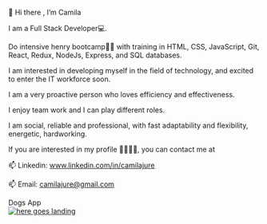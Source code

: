  👋 Hi there , I’m Camila
 
 I am a Full Stack Developer💻.
 
  Do intensive henry bootcamp🚀🚀 with training in HTML, CSS, JavaScript, Git, React, Redux, NodeJs, Express, and SQL databases.

 I am interested in developing myself in the field of technology, and excited to enter the IT workforce soon.
 
 I am a very proactive person who loves efficiency and effectiveness. 
 
 I enjoy team work and I can play different roles. 
 
 I am social, reliable and professional, with fast adaptability and flexibility, energetic, hardworking.

If you are interested in my profile 🙋‍♀️🙋‍♀️, you can contact me at

 📫 Linkedin: www.linkedin.com/in/camilajure
 
 📫 Email: camilajure@gmail.com
 
 
 
 
 
 Dogs  App
  <br/>
  <a href="https://github.com/camilajure/Dogs-App--Personal-Proyect"> <img src="![dog](https://user-images.githubusercontent.com/76502573/127785724-1bf9a3d9-e66f-4293-8d9a-f1862e465205.jpg)
" alt="here goes landing" > </a>
 


<!---
camilajure/camilajure is a ✨ special ✨ repository because its `README.md` (this file) appears on your GitHub profile.
You can click the Preview link to take a look at your changes.
--->
